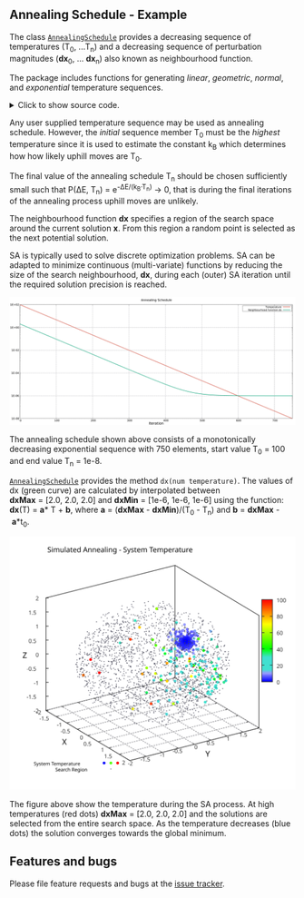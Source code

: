 ##  Annealing Schedule - Example

The class [`AnnealingSchedule`][AnnealingSchedule] provides a
decreasing sequence of temperatures (T<sub>0</sub>,&nbsp;...T<sub>n</sub>) and a decreasing sequence
of perturbation magnitudes (**dx**<sub>0</sub>,&nbsp;... **dx**<sub>n</sub>) also known as neighbourhood function.

The package includes functions for generating
*linear*, *geometric*, *normal*, and *exponential*
temperature sequences.

<details><summary> Click to show source code.</summary>

```Dart
import 'package:simulated_annealing/simulated_annealing.dart';

void main() async {
  // The search space is assumed to be 3-dimensional with sizes [2.0, 2.0, 2.0].
  final dxMax = [2.0, 2.0, 2.0];

  // The perturbation magnitude at the end of the annealing process.
  final precision = [1e-6, 1e-6, 1e-6];

  // Defining an annealing schedule.
  // The initial temperature is 100, the final temperature is 1e-8.
  final schedule = AnnealingSchedule(
    exponentialSequence(100, 1e-8, n: 750),
    spaceSize,
    precision,
  );
```
</details>

Any user supplied temperature sequence may be used as annealing schedule. However,
the *initial* sequence member T<sub>0</sub> must be the *highest* temperature
since it is used to estimate the constant k<sub>B</sub> which determines how
how likely uphill moves are T<sub>0</sub>.

The final value of the annealing schedule T<sub>n</sub> should be chosen
sufficiently small such that
P(&Delta;E, T<sub>n</sub>) = e<sup>-&Delta;E/(k<sub>B</sub>&middot;T<sub>n</sub>)</sup> -> 0,
that is during the final iterations of the annealing process uphill moves are unlikely.

The neighbourhood function **dx** specifies a region of the search space around
the current solution **x**. From this region a random point is selected as the
next potential solution.

SA is typically used to solve discrete optimization problems.
SA can be adapted to minimize continuous (multi-variate) functions by reducing the size of the
search neighbourhood, **dx**, during each (outer) SA iteration until the required solution precision
is reached.

![Annealing Schedule](https://raw.githubusercontent.com/simphotonics/simulated_annealing/main/example/plots/annealing_schedule.svg?sanitize=true)

The annealing schedule shown above consists of a monotonically decreasing exponential sequence
with 750 elements, start value T<sub>0</sub> = 100 and end value T<sub>n</sub> = 1e-8.

[`AnnealingSchedule`][AnnealingSchedule] provides the method `dx(num temperature)`.
The values of dx (green curve) are calculated by interpolated between **dxMax**&nbsp;=&nbsp;\[2.0,&nbsp;2.0,&nbsp;2.0\] and **dxMin**&nbsp;=&nbsp;\[1e-6,&nbsp;1e-6,&nbsp;1e-6\] using the function: **dx**(T)&nbsp;=&nbsp;**a**\*&nbsp;T&nbsp;+&nbsp;**b**, where **a**&nbsp;=&nbsp;(**dxMax**&nbsp;-&nbsp;**dxMin**)/(T<sub>0</sub>&nbsp;-&nbsp;T<sub>n</sub>) and **b**&nbsp;=&nbsp;**dxMax**&nbsp;-&nbsp;**a**\*t<sub>0</sub>.

![Temperature 3D](https://raw.githubusercontent.com/simphotonics/simulated_annealing/main/example/plots/temperature.svg?sanitize=true)

The figure above show the temperature during the SA process. At high temperatures (red dots) **dxMax**&nbsp;=&nbsp;\[2.0,&nbsp;2.0,&nbsp;2.0\] and the solutions are selected from the entire search space.
As the temperature decreases (blue dots) the solution converges towards the global minimum.

## Features and bugs
Please file feature requests and bugs at the [issue tracker].

[issue tracker]: https://github.com/simphotonics/simulated_annealing/issues

[AnnealingSchedule]: https://pub.dev/documentation/simulated_annealing/latest/simulated_annealing/AnnealingSchedule.html
